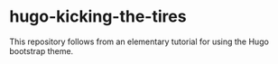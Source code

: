 # hugo-kicking-the-tires

This repository follows from an elementary tutorial for using the Hugo bootstrap theme. 
